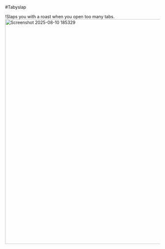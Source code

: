 #Tabyslap

!Slaps you with a roast when you open too many tabs.
<img width="1360" height="732" alt="Screenshot 2025-08-10 185329" src="https://github.com/user-attachments/assets/aeb41908-a199-4689-a0bb-b05ea0207698" />
